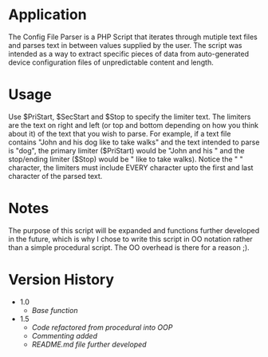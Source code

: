 # Application
The Config File Parser is a PHP Script that iterates through mutiple text files and parses text in between values supplied by the user. The script was intended as a way to extract specific pieces of data from auto-generated device configuration 
files of unpredictable content and length.

# Usage
Use $PriStart, $SecStart and $Stop to specify the limiter text. The limiters are the text on right and left (or top and bottom depending on how you think about it) of the text that you wish to parse. For example, if a text file contains "John and 
his dog like to take walks" and the text intended to parse is "dog", the primary limiter ($PriStart) would be "John and his " and the stop/ending limiter ($Stop) would be " like to take walks). Notice the " " <SPACE> character, the limiters must 
include EVERY character upto the first and last character of the parsed text. 

# Notes
The purpose of this script will be expanded and functions further developed in the future, which is why I chose to write this script in OO notation rather than a simple procedural script. The OO overhead is there for a reason ;).

# Version History
- 1.0 
  - *Base function*
- 1.5 
  - *Code refactored from procedural into OOP*
  - *Commenting added*
  - *README.md file further developed*

